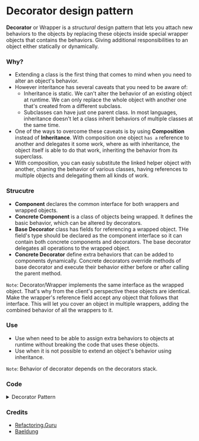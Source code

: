 # Decorator design pattern

**Decorator** or Wrapper is a *structural* design pattern that lets you attach new behaviors to the objects by replacing these objects inside special wrapper objects that contains the behaviors. Giving additional responsibilities to an object either statically or dynamically.

### Why?
* Extending a class is the first thing that comes to mind when you need to alter an object's behavior.
* However interitance has several caveats that you need to be aware of:
    * Inheritance is static. We can't alter the behavior of an existing object at runtime. We can only replace the whole object with another one that's created from a different subclass.
    * Subclasses can have just one parent class. In most languages, inheritance doesn't let a class inherit behaviors of multiple classes at the same time.
* One of the ways to overcome these caveats is by using **Composition** instead of **Inheritance**. With composition one object `has a` reference to another and delegates it some work, where as with inheritance, the object itself is able to do that work, inheriting the behavior from its superclass.
* With composition, you can easiy substitute the linked helper object with another, chaning the behavior of various classes, having references to multiple objects and delegating them all kinds of work.

### Strucutre
* **Component** declares the common interface for both wrappers and wrapped objects.
* **Concrete Component** is a class of objects being wrapped. It defines the basic behavior, which can be altered by decorators.
* **Base Decorator** class has fields for referencing a wrapped object. THe field's type should be declared as the component interface so it can contain both concrete components and decorators. The base decorator delegates all operations to the wrapped object.
* **Concrete Decorator** define extra behaviors that can be added to components dynamically. Concrete decorators override methods of base decorator and execute their behavior either before or after calling the parent method.

`Note`: Decorator/Wrapper implements the same interface as the wrapped object. That's why from the client's perspective these objects are identical. Make the wrapper's reference field accept any object that follows that interface. This will let you cover an object in multiple wrappers, adding the combined behavior of all the wrappers to it.

### Use
* Use when need to be able to assign extra behaviors to objects at runtime without breaking the code that uses these objects.
* Use when it is not possible to extend an object's behavior using inheritance.

`Note`: Behavior of decorator depends on the decorators stack.

### Code 

<details><summary>Decorator Pattern</summary>

`ChristmasTree.java`
```java
public interface ChristmasTree {
    String decorate();
}
```

`ChristmasTreeImpl.java`
```java
public class ChristmasTreeImpl implements ChristmasTree {
    @Override
    public String decorate() {
        return "Christmas Tree";
    }
}
```

`TreeDecorator.java`
```java
public abstract class TreeDecorator implements ChristmasTree {
    private ChristmasTree tree;
    public TreeDecorator(ChristmasTree tree) {
        this.tree = tree;
    }
    @Override
    public String decorate() {
        return tree.decorate();
    }
}
```

`BubbleLights.java`
```java
public class BubbleLights extends TreeDecorator {
    public BubbleLights(ChristmasTree tree) {
        super(tree);
    }
    public String decorate() {
        return super.decorate() + decorateWithBubbleLight();
    }
    private String decorateWithBubbleLight() {
        return " with Bubble Lights";
    }
}
```

`Garland.java`
```java 
public class Garland extends TreeDecorator {
    public Garland(ChristmasTree tree) {
        super(tree);
    }
    public String decorate() {
        return super.decorate() + decorateWithGarland();
    }
    private String decorateWithGarland() {
        return " with Garland";
    }
}
```

`ClientCode.java`
```java
ChristmasTree tree = new Garland(new ChristmasTreeImpl());
System.out.println(tree.decorate());

ChristmasTree tree2 = new BubbleLights(new Garland(new Garland(new ChristmasTreeImpl())));
System.out.println(tree2.decorate());
```

`Output`
```
Christmas Tree with Garland
Christmas Tree with Garland with Garland with Bubble Lights
```

</details>

### Credits
- [Refactoring.Guru](https://refactoring.guru/)
- [Baeldung](https://www.baeldung.com/java-decorator-pattern)

